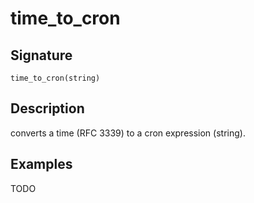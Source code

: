 # time_to_cron

## Signature

`time_to_cron(string)`

## Description

converts a time (RFC 3339) to a cron expression (string).

## Examples

TODO

